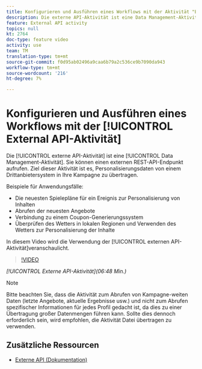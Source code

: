 ```yaml
---
title: Konfigurieren und Ausführen eines Workflows mit der Aktivität "Externe API"
description: Die externe API-Aktivität ist eine Data Management-Aktivität. Sie können einen externen REST-API-Endpunkt aufrufen. Ziel dieser Aktivität ist es, Personalisierungsdaten von einem Drittanbietersystem in Ihre Kampagne zu übertragen.
feature: External API activity
topics: null
kt: 2764
doc-type: feature video
activity: use
team: TM
translation-type: tm+mt
source-git-commit: f0d95ab02496a9caa6b79a2c536ce9b7090da943
workflow-type: tm+mt
source-wordcount: '216'
ht-degree: 7%

---
```



# Konfigurieren und Ausführen eines Workflows mit der [!UICONTROL External API-Aktivität]

Die [!UICONTROL externe API-Aktivität] ist eine [!UICONTROL Data Management-Aktivität]. Sie können einen externen REST-API-Endpunkt aufrufen. Ziel dieser Aktivität ist es, Personalisierungsdaten von einem Drittanbietersystem in Ihre Kampagne zu übertragen.

Beispiele für Anwendungsfälle:

* Die neuesten Spielepläne für ein Ereignis zur Personalisierung von Inhalten
* Abrufen der neuesten Angebote
* Verbindung zu einem Coupon-Generierungssystem
* Überprüfen des Wetters in lokalen Regionen und Verwenden des Wetters zur Personalisierung der Inhalte

In diesem Video wird die Verwendung der [!UICONTROL externen API-Aktivität]veranschaulicht.

>[!VIDEO](https://video.tv.adobe.com/v/28200/?quality=12)

*[!UICONTROL Externe API-Aktivität](06:48 Min.)*

>[!NOTE]
>
>Bitte beachten Sie, dass die Aktivität zum Abrufen von Kampagne-weiten Daten (letzte Angebote, aktuelle Ergebnisse usw.) und nicht zum Abrufen spezifischer Informationen für jedes Profil gedacht ist, da dies zu einer Übertragung großer Datenmengen führen kann. Sollte dies dennoch erforderlich sein, wird empfohlen, die Aktivität Datei übertragen zu verwenden.

## Zusätzliche Ressourcen

* [Externe API (Dokumentation)](https://docs.adobe.com/content/help/en/campaign-standard/using/managing-processes-and-data/data-management-activities/external-api.html)

